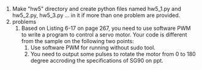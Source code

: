 1. Make "hw5" directory and create python files named hw5_1.py and hw5_2.py, hw5_3.py ... in it if more than one problem are provided.
2. problems
    1. Based on Listing 6-17 on page 267, you need to use software PWM to write a program to control a servo motor. Your code is different from the sample on the following two points:
        1. Use software PWM for running without sudo tool.
        2. You need to output some pulses to rotate the motor from 0 to 180 degree accroding the specifications of SG90 on ppt.
